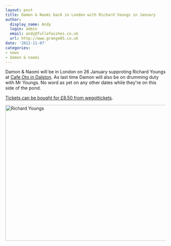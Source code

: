 ```yaml
---
layout: post
title: Damon & Naomi back in London with Richard Youngs in January
author:
  display_name: Andy
  login: admin
  email: andy@fullofwishes.co.uk
  url: http://www.grange85.co.uk
date: '2012-11-07'
categories:
- news
- damon & naomi
---
```

<p>Damon & Naomi will be in London on 26 January supproting Richard Youngs at <a href="http://www.cafeoto.co.uk/">Cafe Oto in Dalston</a>. As last time Damon will also be on drumming duty with Mr Youngs. No word as yet on any other dates while they're on this side of the pond.</p>
<p><a href="http://www.wegottickets.com/event/193478">Tickets can be bought for £8.50 from wegottickets</a>.</p>
<p><a href="http://www.flickr.com/photos/tremandy/6583613021/" title="Richard Youngs by Eleonora Birardi, on Flickr"><img class="aligncenter" src="https://farm8.staticflickr.com/7156/6583613021_07fb9259b6_z.jpg" width="640" height="427" alt="Richard Youngs"></a></p>
